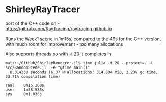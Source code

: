 # ShirleyRayTracer

port of the C++ code on - https://github.com/RayTracing/raytracing.github.io

Runs the Week1 scene in 1m15s, compared to the 49s for the C++ version, with much room for improvement - too many allocations

Also supports threads so with -t 20 it completes in 
```
matt:~/GitHub/ShirleyRenderer.jl$ time julia -t 20 --project=. -L src/RandomScene.jl  -e "@time main()"
  8.314338 seconds (6.37 M allocations: 314.804 MiB, 2.23% gc time, 23.71% compilation time)

real    0m16.360s
user    1m58.585s
sys     0m1.036s
```
